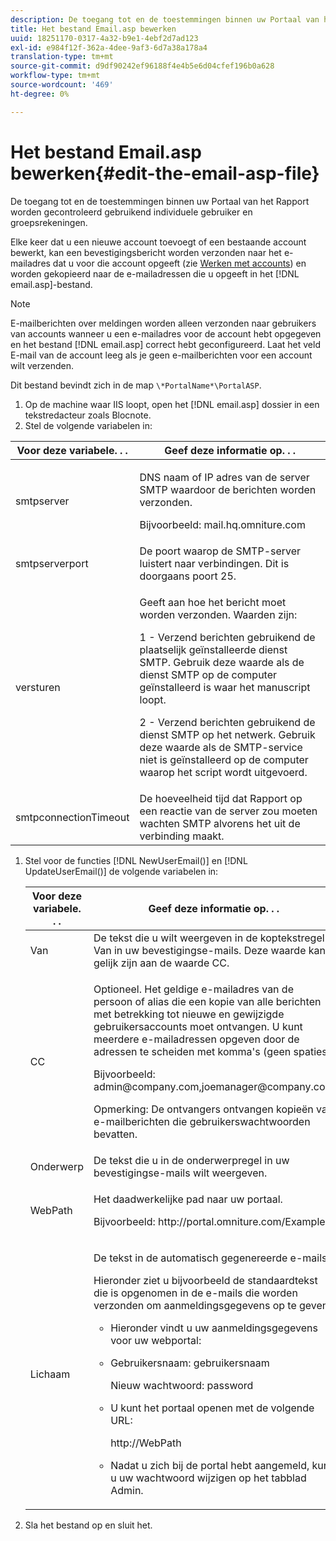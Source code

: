 ```yaml
---
description: De toegang tot en de toestemmingen binnen uw Portaal van het Rapport worden gecontroleerd gebruikend individuele gebruiker en groepsrekeningen.
title: Het bestand Email.asp bewerken
uuid: 18251170-0317-4a32-b9e1-4ebf2d7ad123
exl-id: e984f12f-362a-4dee-9af3-6d7a38a178a4
translation-type: tm+mt
source-git-commit: d9df90242ef96188f4e4b5e6d04cfef196b0a628
workflow-type: tm+mt
source-wordcount: '469'
ht-degree: 0%

---
```


# Het bestand Email.asp bewerken{#edit-the-email-asp-file}

De toegang tot en de toestemmingen binnen uw Portaal van het Rapport worden gecontroleerd gebruikend individuele gebruiker en groepsrekeningen.

Elke keer dat u een nieuwe account toevoegt of een bestaande account bewerkt, kan een bevestigingsbericht worden verzonden naar het e-mailadres dat u voor die account opgeeft (zie [Werken met accounts](../../../home/c-rpt-oview/c-admin-rpt/c-work-accts/c-work-accts.md#concept-c933a1940bda4a3489d61d8af315e45d)) en worden gekopieerd naar de e-mailadressen die u opgeeft in het [!DNL email.asp]-bestand.

>[!NOTE]
>
>E-mailberichten over meldingen worden alleen verzonden naar gebruikers van accounts wanneer u een e-mailadres voor de account hebt opgegeven en het bestand [!DNL email.asp] correct hebt geconfigureerd. Laat het veld E-mail van de account leeg als je geen e-mailberichten voor een account wilt verzenden.

Dit bestand bevindt zich in de map `\*PortalName*\PortalASP`.

1. Op de machine waar IIS loopt, open het [!DNL email.asp] dossier in een tekstredacteur zoals Blocnote.
1. Stel de volgende variabelen in:

<table id="table_44F52DA266364DF993C40678A28E0F0D"> 
 <thead> 
  <tr> 
   <th colname="col1" class="entry"> Voor deze variabele. . . </th> 
   <th colname="col2" class="entry"> Geef deze informatie op. . . </th> 
  </tr> 
 </thead>
 <tbody> 
  <tr> 
   <td colname="col1"> smtpserver </td> 
   <td colname="col2"> <p>DNS naam of IP adres van de server SMTP waardoor de berichten worden verzonden. </p> <p>Bijvoorbeeld: <span class="filepath"> mail.hq.omniture.com</span></p> </td> 
  </tr> 
  <tr> 
   <td colname="col1"> smtpserverport </td> 
   <td colname="col2"> De poort waarop de SMTP-server luistert naar verbindingen. Dit is doorgaans poort 25. </td> 
  </tr> 
  <tr> 
   <td colname="col1"> versturen </td> 
   <td colname="col2"> <p>Geeft aan hoe het bericht moet worden verzonden. Waarden zijn: </p> <p>1 - Verzend berichten gebruikend de plaatselijk geïnstalleerde dienst SMTP. Gebruik deze waarde als de dienst SMTP op de computer geïnstalleerd is waar het manuscript loopt. </p> <p>2 - Verzend berichten gebruikend de dienst SMTP op het netwerk. Gebruik deze waarde als de SMTP-service niet is geïnstalleerd op de computer waarop het script wordt uitgevoerd. </p> </td> 
  </tr> 
  <tr> 
   <td colname="col1"> smtpconnectionTimeout </td> 
   <td colname="col2">De hoeveelheid tijd dat <span class="wintitle"> Rapport</span> op een reactie van de server zou moeten wachten SMTP alvorens het uit de verbinding maakt. </td> 
  </tr> 
 </tbody> 
</table>

1. Stel voor de functies [!DNL NewUserEmail()] en [!DNL UpdateUserEmail()] de volgende variabelen in:

   <table id="table_91C5E36B84A94C4097EE5993592BE587"> 
   <thead> 
   <tr> 
      <th colname="col1" class="entry"> Voor deze variabele. . . </th> 
      <th colname="col2" class="entry"> Geef deze informatie op. . . </th> 
   </tr> 
   </thead>
   <tbody> 
   <tr> 
      <td colname="col1"> Van </td> 
      <td colname="col2">De tekst die u wilt weergeven in de koptekstregel Van in uw bevestigingse-mails. Deze waarde kan gelijk zijn aan de waarde <span class="wintitle"> CC</span>. </td> 
   </tr> 
   <tr> 
      <td colname="col1"> CC </td> 
      <td colname="col2"> <p>Optioneel. Het geldige e-mailadres van de persoon of alias die een kopie van alle berichten met betrekking tot nieuwe en gewijzigde gebruikersaccounts moet ontvangen. U kunt meerdere e-mailadressen opgeven door de adressen te scheiden met komma's (geen spaties). </p> <p>Bijvoorbeeld: <span class="filepath"> admin@company.com,joemanager@company.com</span></p> <p> <p>Opmerking:  De ontvangers ontvangen kopieën van e-mailberichten die gebruikerswachtwoorden bevatten. </p> </p> </td> 
   </tr> 
   <tr> 
      <td colname="col1"> Onderwerp </td> 
      <td colname="col2"> De tekst die u in de onderwerpregel in uw bevestigingse-mails wilt weergeven. </td> 
   </tr> 
   <tr> 
      <td colname="col1"> WebPath </td> 
      <td colname="col2"> <p>Het daadwerkelijke pad naar uw portaal. </p> <p>Bijvoorbeeld: <span class="filepath"> http://portal.omniture.com/Example</span></p> </td> 
   </tr> 
   <tr> 
      <td colname="col1"> Lichaam </td> 
      <td colname="col2"> <p>De tekst in de automatisch gegenereerde e-mails. </p> <p>Hieronder ziet u bijvoorbeeld de standaardtekst die is opgenomen in de e-mails die worden verzonden om aanmeldingsgegevens op te geven: 
      <ul id="ul_7FF2E7399AB64D279EC5794AB02C9749">
      <li id="li_7CBCC5CFF9E04776BBC893278785AEE7">Hieronder vindt u uw aanmeldingsgegevens voor uw webportal: </li>
      <li id="li_5346F0AB3568444B88117C295D8E99C5"><p>Gebruikersnaam: gebruikersnaam </p><p>Nieuw wachtwoord: password </p></li>
      <li id="li_B0D1FAE818BA42CF8546796800A1AA08"><p>U kunt het portaal openen met de volgende URL: </p><p><span class="filepath"> http://WebPath</span></p></li>
      <li id="li_7CD71EBDFA1D418F960040569CD511EB">Nadat u zich bij de portal hebt aangemeld, kunt u uw wachtwoord wijzigen op het tabblad <span class="wintitle"> Admin</span>. </li>
      </ul></p> </td> 
   </tr> 
   </tbody> 
   </table>

1. Sla het bestand op en sluit het.
